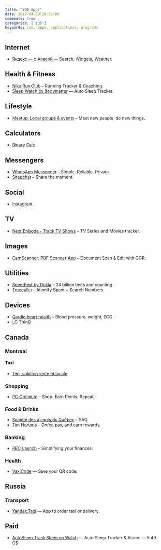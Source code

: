 ```yaml
---
title: "iOS Apps"
date: 2017-04-09T18:59:00
comments: true
categories: ['iOS']
keywords: ios, apps, applications, programs
---
```


## Internet
* [Яндекс — с Алисой](https://apps.apple.com/ca/app/%D1%8F%D0%BD%D0%B4%D0%B5%D0%BA%D1%81-%D1%81-%D0%B0%D0%BB%D0%B8%D1%81%D0%BE%D0%B9/id1050704155) — Search, Widgets, Weather.

## Health & Fitness
* [Nike Run Club](https://apps.apple.com/ca/app/nike-run-club/id387771637) – Running Tracker & Coaching.
* [Sleep Watch by Bodymatter](https://apps.apple.com/ca/app/sleep-watch-by-bodymatter/id1138066420) — Auto Sleep Tracker.

## Lifestyle
* [Meetup: Local groups & events](https://apps.apple.com/ro/app/meetup/id375990038) – Meet new people, do new things.

## Calculators
* [Binary Calc](https://apps.apple.com/ca/app/binary-calc/id301630595)

## Messengers
* [WhatsApp Messenger](https://apps.apple.com/ca/app/whatsapp-messenger/id310633997) – Simple. Reliable. Private.
* [Snapchat](https://apps.apple.com/ca/app/snapchat/id447188370) – Share the moment.

## Social
* [Instagram](https://apps.apple.com/ca/app/instagram/id389801252)

## TV
* [Next Episode - Track TV Shows](https://apps.apple.com/ca/app/next-episode-track-tv-shows/id347009526) – TV Series and Movies tracker.

## Images
* [CamScanner: PDF Scanner App](https://apps.apple.com/ca/app/camscanner-free-pdf-document-scanner-and-ocr/id388627783) – Document Scan & Edit with OCR.

## Utilities
* [Speedtest by Ookla](https://apps.apple.com/ca/app/speedtest-by-ookla/id300704847) – 34 billion tests and counting.
* [Truecaller](https://apps.apple.com/ca/app/truecaller/id448142450) – Identify Spam + Search Numbers.

## Devices
* [Qardio heart health](https://apps.apple.com/ca/app/qardio-heart-health/id855275752) – Blood pressure, weight, ECG.
* [LG ThinQ](https://apps.apple.com/ca/app/lg-thinq/id993504342)

## Canada

### Montreal

#### Taxi
* [Téo, solution verte et locale](https://apps.apple.com/ca/app/t%C3%A9o-taxi/id1097805638)

### Shopping
* [PC Optimum](https://apps.apple.com/ca/app/pc-optimum/id634040057) – Shop. Earn Points. Repeat.

### Food & Drinks
* [Société des alcools du Québec](https://apps.apple.com/ca/app/saq-soci%C3%A9t%C3%A9-des-alcools-du-qu%C3%A9bec/id382431661) – SAQ.
* [Tim Hortons](https://apps.apple.com/ca/app/tim-hortons/id1143883086) – Order, pay, and earn rewards.

### Banking
* [RBC Launch](https://apps.apple.com/ca/app/rbc-wallet/id1022830198) – Simplifying your finances.

### Health
* [VaxiCode](https://apps.apple.com/ca/app/vaxicode/id1571692711) — Save your QR code.

## Russia
### Transport
* [Yandex.Taxi](https://apps.apple.com/ca/app/yandex-taxi/id472650686) — App to order taxi or delivery.

## Paid
* [AutoSleep Track Sleep on Watch](https://apps.apple.com/ca/app/autosleep-track-sleep-on-watch/id1164801111) — Auto Sleep Tracker & Alarm. — 5.49 C$
